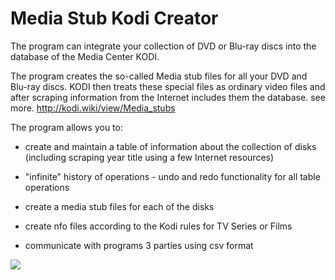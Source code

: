 # Media Stub Kodi Creator

The program can integrate your collection of DVD or Blu-ray discs into the database of the Media Center KODI.

The program creates the so-called Media stub files for all your DVD and Blu-ray discs. KODI then treats these special files as ordinary video files and after scraping information from the Internet includes them the database.  see more. http://kodi.wiki/view/Media_stubs

 

The program allows you to:

 - create and maintain a table of information about the collection of disks
    (including scraping year title using a few Internet resources) 

 - "infinite" history of operations - undo and redo functionality for all table operations

 - create a media stub files for each of the disks
 - create nfo files according to the Kodi rules for TV Series or Films

 - communicate with programs 3 parties using csv format

 ![](http://i.imgur.com/OAw4y2j.png)

